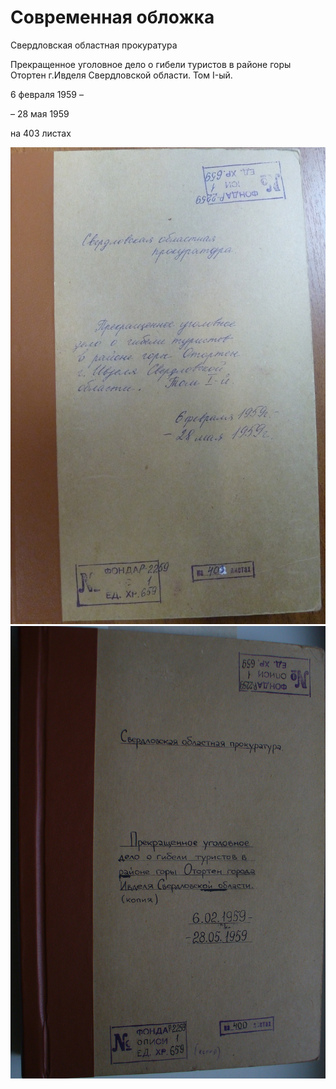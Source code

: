 # Современная обложка

Свердловская областная прокуратура

Прекращенное уголовное дело о гибели туристов в районе горы Отортен г.Ивделя Свердловской области. Том I-ый.

6 февраля 1959 –

– 28 мая 1959

на 403 листах

![Современная обложка 1](/scan/vol_1/cover-contemporary-01.jpg)
![Современная обложка 2](/scan/vol_1/cover-contemporary-02.jpg)
